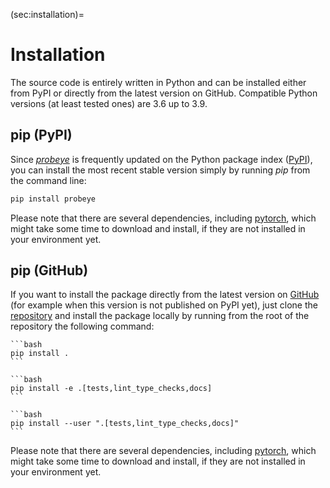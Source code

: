 (sec:installation)=
# Installation
The source code is entirely written in Python and can be installed either from PyPI or directly from the latest version on GitHub. Compatible Python versions (at least tested ones) are 3.6 up to 3.9.

## pip (PyPI)

Since [_probeye_](https://pypi.org/project/probeye/) is frequently updated on the Python package index ([PyPI](https://pypi.org/)), you can install the most recent stable version simply by running _pip_ from the command line:

```bash
pip install probeye
```

Please note that there are several dependencies, including [pytorch](https://pytorch.org/), which might take some time to download and install, if they are not installed in your environment yet.

## pip (GitHub)

If you want to install the package directly from the latest version on [GitHub][repository] (for example when this version is not published on PyPI yet), just clone the [repository][repository] and install the package locally by running from the
root of the repository the following command:

````{tab} User
```bash
pip install .
```
````

````{tab} Developer (Windows)
```bash
pip install -e .[tests,lint_type_checks,docs]
```
````

````{tab} Developer (Linux)
```bash
pip install --user ".[tests,lint_type_checks,docs]"
```
````

Please note that there are several dependencies, including [pytorch](https://pytorch.org/), which might take some time to download and install, if they are not installed in your environment yet.


[repository]: https://github.com/BAMresearch/probeye
